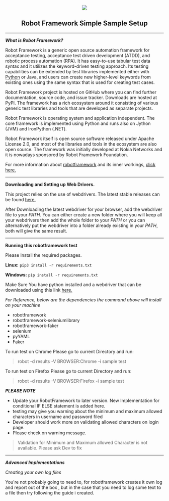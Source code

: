 <p align="center"><img src="https://avatars2.githubusercontent.com/u/574284?s=200&v=4"/></p>
<h2 align="center">Robot Framework Simple Sample Setup</h2>



---
**_What is Robot Framework?_**

Robot Framework is a generic open source automation framework for acceptance testing, acceptance test driven development (ATDD), and robotic process automation (RPA). It has easy-to-use tabular test data syntax and it utilizes the keyword-driven testing approach. Its testing capabilities can be extended by test libraries implemented either with [Python](https://www.python.org/) or Java, and users can create new higher-level keywords from existing ones using the same syntax that is used for creating test cases.

Robot Framework project is hosted on GitHub where you can find further documentation, source code, and issue tracker. Downloads are hosted at PyPI. The framework has a rich ecosystem around it consisting of various generic test libraries and tools that are developed as separate projects.

Robot Framework is operating system and application independent. The core framework is implemented using Python and runs also on Jython (JVM) and IronPython (.NET).

Robot Framework itself is open source software released under Apache License 2.0, and most of the libraries and tools in the ecosystem are also open source. The framework was initially developed at Nokia Networks and it is nowadays sponsored by Robot Framework Foundation.

For more information about [robotframework](https://robotframework.org/) and its inner workings, [click here.](https://robotframework.org/)



---
**Downloading and Setting up Web Drivers.**

This project relies on the use of webdrivers. The latest stable releases can be found [here.](https://www.seleniumhq.org/download/)

After Downloading the latest webdriver for your browser, add the webdriver file to your _PATH_. You can either create a new folder where you will keep all your webdrivers then add the whole folder to your _PATH_ or you can alternatively put the webdriver into a folder already existing in your _PATH_, both will give the same result.

---
**Running this robotframework test**

Please Install the required packages.

**Linux:** `pip3 install -r requirements.txt`

**Windows:** `pip install -r requirements.txt`

Make Sure You have python installed and a webdriver that can be downloaded using this link [here.](https://www.seleniumhq.org/download/)

_For Reference, below are the dependencies the command above will install on your machine_
* robotframework
* robotframework-seleniumlibrary
* robotframework-faker
* selenium
* pyYAML
* Faker

To run test on Chrome Please go to current Directory and run:

> robot -d results -V BROWSER:Chrome -i sample test

To run test on Firefox Please go to current Directory and run:

> robot -d results -V BROWSER:Firefox -i sample test


**_PLEASE NOTE_**
* Update your RobotFramework to later version. New Implementation for conditional IF ELSE statement is added here.
* testing may give you warning about the minimum and maximum allowed characters in username and password filed
* Developer should work more on validating allowed characters on login page.
* Please check on warning message.
> Validation for Minimum and Maximum allowed Character is not available. Please ask Dev to fix
 

---
**_Advanced Implementations_**

_Creating your own log files_

You're not probably going to need to, for robotframework creates it own log and report out of the box , but in the case that you need to log some text to a file then try following the guide i created.
